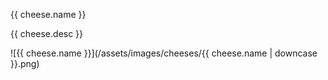 {{ cheese.name }}

{{ cheese.desc }}

![{{ cheese.name }}](/assets/images/cheeses/{{ cheese.name | downcase }}.png)
